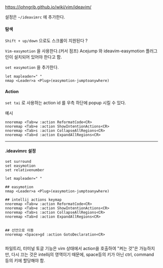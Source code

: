https://johngrib.github.io/wiki/vim/ideavim/

설정은 `~/ideavimrc` 에 추가한다.
#### 탐색

`Shift + up/down` 으로도 스크롤이 지원된다 ?

`Vim-easymotion` 을 사용한다.(커서 점프)
Acejump 와 ideavim-easymotion 플러그인이 설치되어 있어야 한다고 함.

`set easymotion` 을 추가한다.
```
let mapleader=" "
nmap <Leader>a <Plug>(easymotion-jumptoanywhere)
```

#### Action
`set tai` 로 사용하는 action id 를 우측 하단에 popup 시킬 수 있다.

예시
```
nnoremap <Tab>w :action ReformatCode<CR>
nnoremap <Tab>e :action ShowIntentionActions<CR>
nnoremap <Tab>s :action CollapseAllRegions<CR>
nnoremap <Tab>d :action ExpandAllRegions<CR>
```


---

#### .ideavimrc 설정

```
set surround  
set easymotion  
set relativenumber  
  
let mapleader=" "  
  
## easymotion  
nmap <Leader>a <Plug>(easymotion-jumptoanywhere)  
  
## intellij actions keymap  
nnoremap <Tab>w :action ReformatCode<CR>  
nnoremap <Tab>e :action ShowIntentionActions<CR>  
nnoremap <Tab>s :action CollapseAllRegions<CR>  
nnoremap <Tab>d :action ExpandAllRegions<CR>  
  
  
## 선언으로 이동  
nnoremap <Space>gd :action GotoDeclaration<CR>  
  
```

파일트리, 터미널 토글 기능은 vim 상태에서 action을 호출하여 "켜는 것"은 가능하지만, 다시 끄는 것은 intellij의 영역이기 때문에, space등의 키가 아닌 ctrl, command 등의 키에 할당해야 함.
